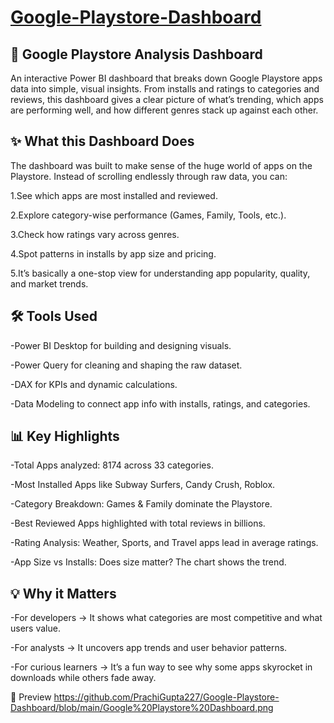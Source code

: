 # [Google-Playstore-Dashboard](https://github.com/PrachiGupta227/Google-Playstore-Dashboard/blob/main/googleplaystore.pbix)

## 📱 Google Playstore Analysis Dashboard

An interactive Power BI dashboard that breaks down Google Playstore apps data into simple, visual insights. From installs and ratings to categories and reviews, this dashboard gives a clear picture of what’s trending, which apps are performing well, and how different genres stack up against each other.

## ✨ What this Dashboard Does

The dashboard was built to make sense of the huge world of apps on the Playstore. Instead of scrolling endlessly through raw data, you can:

1.See which apps are most installed and reviewed.

2.Explore category-wise performance (Games, Family, Tools, etc.).

3.Check how ratings vary across genres.

4.Spot patterns in installs by app size and pricing.

5.It’s basically a one-stop view for understanding app popularity, quality, and market trends.

## 🛠 Tools Used

-Power BI Desktop for building and designing visuals.

-Power Query for cleaning and shaping the raw dataset.

-DAX for KPIs and dynamic calculations.

-Data Modeling to connect app info with installs, ratings, and categories.

## 📊 Key Highlights

-Total Apps analyzed: 8174 across 33 categories.

-Most Installed Apps like Subway Surfers, Candy Crush, Roblox.

-Category Breakdown: Games & Family dominate the Playstore.

-Best Reviewed Apps highlighted with total reviews in billions.

-Rating Analysis: Weather, Sports, and Travel apps lead in average ratings.

-App Size vs Installs: Does size matter? The chart shows the trend.

## 💡 Why it Matters

-For developers → It shows what categories are most competitive and what users value.

-For analysts → It uncovers app trends and user behavior patterns.

-For curious learners → It’s a fun way to see why some apps skyrocket in downloads while others fade away.

📸 Preview
https://github.com/PrachiGupta227/Google-Playstore-Dashboard/blob/main/Google%20Playstore%20Dashboard.png

